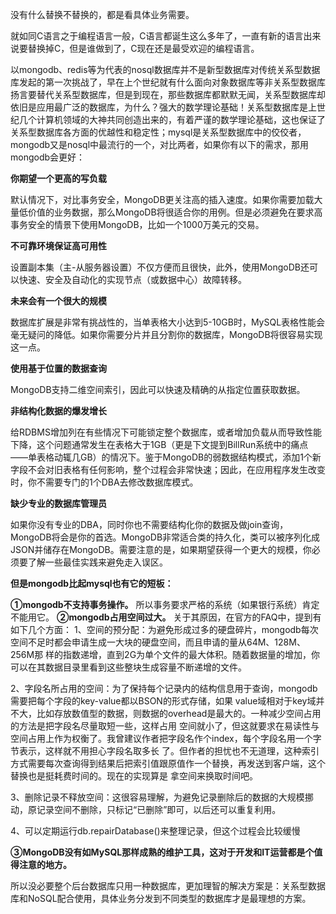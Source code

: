 

没有什么替换不替换的，都是看具体业务需要。 

就如同C语言之于编程语言一般，C语言都诞生这么多年了，一直有新的语言出来说要替换掉C，但是谁做到了，C现在还是最受欢迎的编程语言。

以mongodb、redis等为代表的nosql数据库并不是新型数据库对传统关系型数据库发起的第一次挑战了，早在上个世纪就有什么面向对象数据库等非关系型数据库扬言要替代关系型数据库，但是到现在，那些数据库都默默无闻，关系型数据库却依旧是应用最广泛的数据库，为什么？强大的数学理论基础！关系型数据库是上世纪几个计算机领域的大神共同创造出来的，有着严谨的数学理论基础，这也保证了关系型数据库各方面的优越性和稳定性；mysql是关系型数据库中的佼佼者，mongodb又是nosql中最流行的一个，对比两者，如果你有以下的需求，那用mongodb会更好：

 

**你期望一个更高的写负载**

默认情况下，对比事务安全，MongoDB更关注高的插入速度。如果你需要加载大量低价值的业务数据，那么MongoDB将很适合你的用例。但是必须避免在要求高事务安全的情景下使用MongoDB，比如一个1000万美元的交易。

**不可靠环境保证高可用性**

设置副本集（主-从服务器设置）不仅方便而且很快，此外，使用MongoDB还可以快速、安全及自动化的实现节点（或数据中心）故障转移。

**未来会有一个很大的规模**

数据库扩展是非常有挑战性的，当单表格大小达到5-10GB时，MySQL表格性能会毫无疑问的降低。如果你需要分片并且分割你的数据库，MongoDB将很容易实现这一点。

**使用基于位置的数据查询**

MongoDB支持二维空间索引，因此可以快速及精确的从指定位置获取数据。

**非结构化数据的爆发增长**

给RDBMS增加列在有些情况下可能锁定整个数据库，或者增加负载从而导致性能下降，这个问题通常发生在表格大于1GB（更是下文提到BillRun系统中的痛点——单表格动辄几GB）的情况下。鉴于MongoDB的弱数据结构模式，添加1个新字段不会对旧表格有任何影响，整个过程会非常快速；因此，在应用程序发生改变时，你不需要专门的1个DBA去修改数据库模式。

**缺少专业的数据库管理员**

如果你没有专业的DBA，同时你也不需要结构化你的数据及做join查询，MongoDB将会是你的首选。MongoDB非常适合类的持久化，类可以被序列化成JSON并储存在MongoDB。需要注意的是，如果期望获得一个更大的规模，你必须要了解一些最佳实践来避免走入误区。

**但是mongodb比起mysql也有它的短板：**

**①mongodb不支持事务操作。**
 所以事务要求严格的系统（如果银行系统）肯定不能用它。
**②mongodb占用空间过大。**
 关于其原因，在官方的FAQ中，提到有如下几个方面：
1、空间的预分配：为避免形成过多的硬盘碎片，mongodb每次空间不足时都会申请生成一大块的硬盘空间，而且申请的量从64M、128M、256M那 样的指数递增，直到2G为单个文件的最大体积。随着数据量的增加，你可以在其数据目录里看到这些整块生成容量不断递增的文件。

2、字段名所占用的空间：为了保持每个记录内的结构信息用于查询，mongodb需要把每个字段的key-value都以BSON的形式存储，如果 value域相对于key域并不大，比如存放数值型的数据，则数据的overhead是最大的。一种减少空间占用的方法是把字段名尽量取短一些，这样占用 空间就小了，但这就要求在易读性与空间占用上作为权衡了。我曾建议作者把字段名作个index，每个字段名用一个字节表示，这样就不用担心字段名取多长 了。但作者的担忧也不无道理，这种索引方式需要每次查询得到结果后把索引值跟原值作一个替换，再发送到客户端，这个替换也是挺耗费时间的。现在的实现算是 拿空间来换取时间吧。

3、删除记录不释放空间：这很容易理解，为避免记录删除后的数据的大规模挪动，原记录空间不删除，只标记“已删除”即可，以后还可以重复利用。

4、可以定期运行db.repairDatabase()来整理记录，但这个过程会比较缓慢

**③MongoDB没有如MySQL那样成熟的维护工具，这对于开发和IT运营都是个值得注意的地方。**

 

所以没必要整个后台数据库只用一种数据库，更加理智的解决方案是：关系型数据库和NoSQL配合使用，具体业务分发到不同类型的数据库才是最理想的方案。